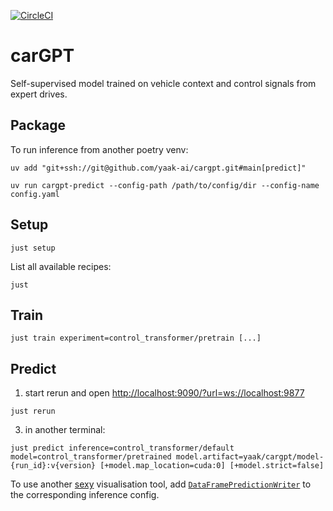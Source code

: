 [![CircleCI](https://dl.circleci.com/status-badge/img/gh/yaak-ai/carGPT/tree/main.svg?style=svg&circle-token=CCIPRJ_Bt9RtTi6AXM3i6UMagfC14_e353d6e7992027b2b724489ebbf258ee91a0532f)](https://dl.circleci.com/status-badge/redirect/gh/yaak-ai/carGPT/tree/main)

# carGPT

Self-supervised model trained on vehicle context and control signals from expert drives.

## Package

To run inference from another poetry venv:

```shell
uv add "git+ssh://git@github.com/yaak-ai/cargpt.git#main[predict]"

uv run cargpt-predict --config-path /path/to/config/dir --config-name config.yaml
```

## Setup
```shell
just setup
```

List all available recipes:
```shell
just
```

## Train

```shell
just train experiment=control_transformer/pretrain [...]
```

## Predict

1. start rerun and open [http://localhost:9090/?url=ws://localhost:9877](http://localhost:9090/?url=ws://localhost:9877)
```shell
just rerun
```

3. in another terminal:
```shell
just predict inference=control_transformer/default model=control_transformer/pretrained model.artifact=yaak/cargpt/model-{run_id}:v{version} [+model.map_location=cuda:0] [+model.strict=false]
```

To use another [sexy](https://github.com/yaak-ai/sexy) visualisation tool, add [`DataFramePredictionWriter`](src/cargpt/callbacks/prediction/dataframe.py) to the corresponding inference config.

